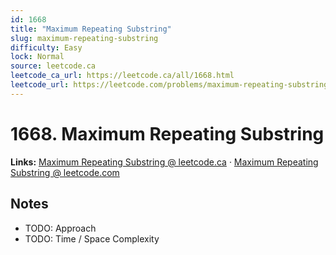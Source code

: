 ```yaml
--- 
id: 1668
title: "Maximum Repeating Substring"
slug: maximum-repeating-substring
difficulty: Easy
lock: Normal
source: leetcode.ca
leetcode_ca_url: https://leetcode.ca/all/1668.html
leetcode_url: https://leetcode.com/problems/maximum-repeating-substring/
---
```


# 1668. Maximum Repeating Substring

**Links:** [Maximum Repeating Substring @ leetcode.ca](https://leetcode.ca/all/1668.html) · [Maximum Repeating Substring @ leetcode.com](https://leetcode.com/problems/maximum-repeating-substring/)

## Notes
- TODO: Approach
- TODO: Time / Space Complexity
